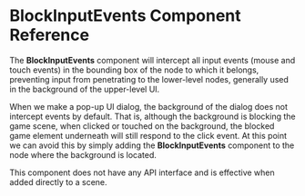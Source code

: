 # BlockInputEvents Component Reference

The __BlockInputEvents__ component will intercept all input events (mouse and touch events) in the bounding box of the node to which it belongs, preventing input from penetrating to the lower-level nodes, generally used in the background of the upper-level UI.

When we make a pop-up UI dialog, the background of the dialog does not intercept events by default. That is, although the background is blocking the game scene, when clicked or touched on the background, the blocked game element underneath will still respond to the click event. At this point we can avoid this by simply adding the __BlockInputEvents__ component to the node where the background is located.

This component does not have any API interface and is effective when added directly to a scene.
